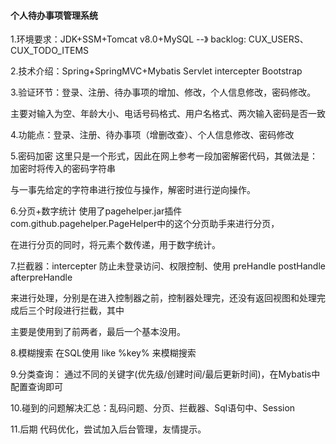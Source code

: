 #### 个人待办事项管理系统



1.环境要求：JDK+SSM+Tomcat v8.0+MySQL  --》  backlog: CUX_USERS、CUX_TODO_ITEMS



2.技术介绍：Spring+SpringMVC+Mybatis  Servlet intercepter        Bootstrap



3.验证环节：登录、注册、待办事项的增加、修改，个人信息修改，密码修改。

  主要对输入为空、年龄大小、电话号码格式、用户名格式、两次输入密码是否一致



4.功能点：登录、注册、待办事项（增删改查）、个人信息修改、密码修改



5.密码加密 这里只是一个形式，因此在网上参考一段加密解密代码，其做法是：加密时将传入的密码字符串 

   与一事先给定的字符串进行按位与操作，解密时进行逆向操作。



6.分页+数字统计 使用了pagehelper.jar插件com.github.pagehelper.PageHelper中的这个分页助手来进行分页，

   在进行分页的同时，将元素个数传递，用于数字统计。



7.拦截器：intercepter 防止未登录访问、权限控制、使用 preHandle postHandle afterpreHandle

  来进行处理，分别是在进入控制器之前，控制器处理完，还没有返回视图和处理完成后三个时段进行拦截，其中

  主要是使用到了前两者，最后一个基本没用。



8.模糊搜索 在SQL使用 like %key% 来模糊搜索



9.分类查询： 通过不同的关键字(优先级/创建时间/最后更新时间)，在Mybatis中配置查询即可



10.碰到的问题解决汇总：乱码问题、分页、拦截器、Sql语句中、Session



11.后期  代码优化，尝试加入后台管理，友情提示。









